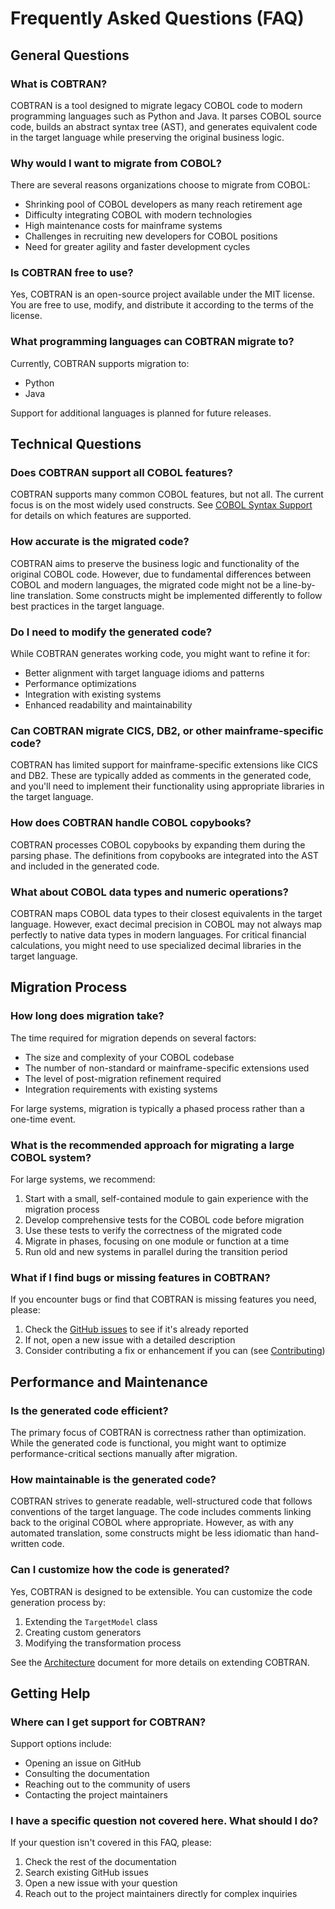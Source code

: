 # Frequently Asked Questions (FAQ)

## General Questions

### What is COBTRAN?

COBTRAN is a tool designed to migrate legacy COBOL code to modern programming languages such as Python and Java. It parses COBOL source code, builds an abstract syntax tree (AST), and generates equivalent code in the target language while preserving the original business logic.

### Why would I want to migrate from COBOL?

There are several reasons organizations choose to migrate from COBOL:
- Shrinking pool of COBOL developers as many reach retirement age
- Difficulty integrating COBOL with modern technologies
- High maintenance costs for mainframe systems
- Challenges in recruiting new developers for COBOL positions
- Need for greater agility and faster development cycles

### Is COBTRAN free to use?

Yes, COBTRAN is an open-source project available under the MIT license. You are free to use, modify, and distribute it according to the terms of the license.

### What programming languages can COBTRAN migrate to?

Currently, COBTRAN supports migration to:
- Python
- Java

Support for additional languages is planned for future releases.

## Technical Questions

### Does COBTRAN support all COBOL features?

COBTRAN supports many common COBOL features, but not all. The current focus is on the most widely used constructs. See [COBOL Syntax Support](cobol_syntax.md) for details on which features are supported.

### How accurate is the migrated code?

COBTRAN aims to preserve the business logic and functionality of the original COBOL code. However, due to fundamental differences between COBOL and modern languages, the migrated code might not be a line-by-line translation. Some constructs might be implemented differently to follow best practices in the target language.

### Do I need to modify the generated code?

While COBTRAN generates working code, you might want to refine it for:
- Better alignment with target language idioms and patterns
- Performance optimizations
- Integration with existing systems
- Enhanced readability and maintainability

### Can COBTRAN migrate CICS, DB2, or other mainframe-specific code?

COBTRAN has limited support for mainframe-specific extensions like CICS and DB2. These are typically added as comments in the generated code, and you'll need to implement their functionality using appropriate libraries in the target language.

### How does COBTRAN handle COBOL copybooks?

COBTRAN processes COBOL copybooks by expanding them during the parsing phase. The definitions from copybooks are integrated into the AST and included in the generated code.

### What about COBOL data types and numeric operations?

COBTRAN maps COBOL data types to their closest equivalents in the target language. However, exact decimal precision in COBOL may not always map perfectly to native data types in modern languages. For critical financial calculations, you might need to use specialized decimal libraries in the target language.

## Migration Process

### How long does migration take?

The time required for migration depends on several factors:
- The size and complexity of your COBOL codebase
- The number of non-standard or mainframe-specific extensions used
- The level of post-migration refinement required
- Integration requirements with existing systems

For large systems, migration is typically a phased process rather than a one-time event.

### What is the recommended approach for migrating a large COBOL system?

For large systems, we recommend:
1. Start with a small, self-contained module to gain experience with the migration process
2. Develop comprehensive tests for the COBOL code before migration
3. Use these tests to verify the correctness of the migrated code
4. Migrate in phases, focusing on one module or function at a time
5. Run old and new systems in parallel during the transition period

### What if I find bugs or missing features in COBTRAN?

If you encounter bugs or find that COBTRAN is missing features you need, please:
1. Check the [GitHub issues](https://github.com/yourusername/cobtran/issues) to see if it's already reported
2. If not, open a new issue with a detailed description
3. Consider contributing a fix or enhancement if you can (see [Contributing](contributing.md))

## Performance and Maintenance

### Is the generated code efficient?

The primary focus of COBTRAN is correctness rather than optimization. While the generated code is functional, you might want to optimize performance-critical sections manually after migration.

### How maintainable is the generated code?

COBTRAN strives to generate readable, well-structured code that follows conventions of the target language. The code includes comments linking back to the original COBOL where appropriate. However, as with any automated translation, some constructs might be less idiomatic than hand-written code.

### Can I customize how the code is generated?

Yes, COBTRAN is designed to be extensible. You can customize the code generation process by:
1. Extending the `TargetModel` class
2. Creating custom generators
3. Modifying the transformation process

See the [Architecture](architecture.md) document for more details on extending COBTRAN.

## Getting Help

### Where can I get support for COBTRAN?

Support options include:
- Opening an issue on GitHub
- Consulting the documentation
- Reaching out to the community of users
- Contacting the project maintainers

### I have a specific question not covered here. What should I do?

If your question isn't covered in this FAQ, please:
1. Check the rest of the documentation
2. Search existing GitHub issues
3. Open a new issue with your question
4. Reach out to the project maintainers directly for complex inquiries

